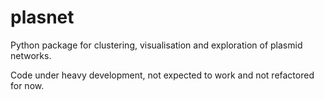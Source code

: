 # plasnet

Python package for clustering, visualisation and exploration of plasmid networks.

Code under heavy development, not expected to work and not refactored for now.

